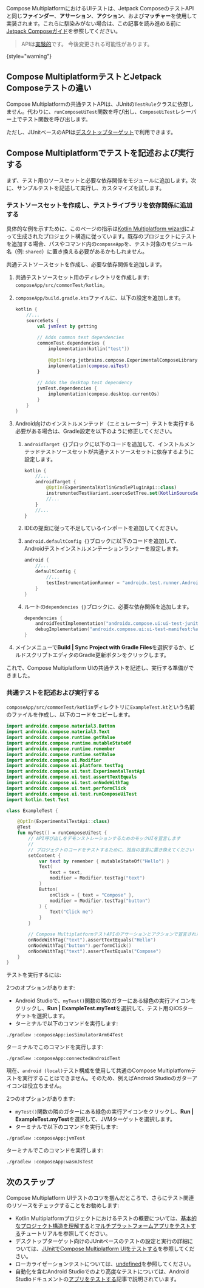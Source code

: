 [//]: # (title: Compose Multiplatform UIのテスト)

Compose MultiplatformにおけるUIテストは、Jetpack ComposeのテストAPIと同じ**ファインダー**、**アサーション**、**アクション**、および**マッチャー**を使用して実装されます。これらに馴染みがない場合は、この記事を読み進める前に[Jetpack Composeガイド](https://developer.android.com/jetpack/compose/testing)を参照してください。

> APIは[実験的](supported-platforms.md#compose-multiplatform-ui-framework-stability-levels)です。
> 今後変更される可能性があります。
>
{style="warning"}

## Compose MultiplatformテストとJetpack Composeテストの違い

Compose Multiplatformの共通テストAPIは、JUnitの`TestRule`クラスに依存しません。代わりに、`runComposeUiTest`関数を呼び出し、`ComposeUiTest`レシーバー上でテスト関数を呼び出します。

ただし、JUnitベースのAPIは[デスクトップターゲット](compose-desktop-ui-testing.md)で利用できます。

## Compose Multiplatformでテストを記述および実行する

まず、テスト用のソースセットと必要な依存関係をモジュールに追加します。次に、サンプルテストを記述して実行し、カスタマイズを試します。

### テストソースセットを作成し、テストライブラリを依存関係に追加する

具体的な例を示すために、このページの指示は[Kotlin Multiplatform wizard](https://kmp.jetbrains.com/)によって生成されたプロジェクト構造に従っています。既存のプロジェクトにテストを追加する場合、パスやコマンド内の`composeApp`を、テスト対象のモジュール名（例: `shared`）に置き換える必要があるかもしれません。

共通テストソースセットを作成し、必要な依存関係を追加します。

1.  共通テストソースセット用のディレクトリを作成します: `composeApp/src/commonTest/kotlin`。
2.  `composeApp/build.gradle.kts`ファイルに、以下の設定を追加します。

    ```kotlin
    kotlin {
        //...
        sourceSets { 
            val jvmTest by getting
   
            // Adds common test dependencies
            commonTest.dependencies {
                implementation(kotlin("test"))
            
                @OptIn(org.jetbrains.compose.ExperimentalComposeLibrary::class)
                implementation(compose.uiTest)
            }
   
            // Adds the desktop test dependency
            jvmTest.dependencies { 
                implementation(compose.desktop.currentOs)
            }
        }
    }
    ```

3.  Android向けのインストルメンテッド（エミュレーター）テストを実行する必要がある場合は、Gradle設定を以下のように修正してください。
    1.  `androidTarget {}`ブロックに以下のコードを追加して、インストルメンテッドテストソースセットが共通テストソースセットに依存するように設定します。

        ```kotlin
        kotlin {
            //...
            androidTarget { 
                @OptIn(ExperimentalKotlinGradlePluginApi::class)
                instrumentedTestVariant.sourceSetTree.set(KotlinSourceSetTree.test)
                //...
            }
            //... 
        }
        ```
    2.  IDEの提案に従って不足しているインポートを追加してください。
    3.  `android.defaultConfig {}`ブロックに以下のコードを追加して、Androidテストインストルメンテーションランナーを設定します。

        ```kotlin
        android {
            //...
            defaultConfig {
                //...
                testInstrumentationRunner = "androidx.test.runner.AndroidJUnitRunner"
            }
        }
        ```

    4.  ルートの`dependencies {}`ブロックに、必要な依存関係を追加します。

        ```kotlin
        dependencies { 
            androidTestImplementation("androidx.compose.ui:ui-test-junit4-android:%androidx.compose%")
            debugImplementation("androidx.compose.ui:ui-test-manifest:%androidx.compose%")
        }
        ```
4.  メインメニューで**Build | Sync Project with Gradle Files**を選択するか、ビルドスクリプトエディタのGradle更新ボタンをクリックします。

これで、Compose Multiplatform UIの共通テストを記述し、実行する準備ができました。

### 共通テストを記述および実行する

`composeApp/src/commonTest/kotlin`ディレクトリに`ExampleTest.kt`という名前のファイルを作成し、以下のコードをコピーします。

```kotlin
import androidx.compose.material3.Button
import androidx.compose.material3.Text
import androidx.compose.runtime.getValue
import androidx.compose.runtime.mutableStateOf
import androidx.compose.runtime.remember
import androidx.compose.runtime.setValue
import androidx.compose.ui.Modifier
import androidx.compose.ui.platform.testTag
import androidx.compose.ui.test.ExperimentalTestApi
import androidx.compose.ui.test.assertTextEquals
import androidx.compose.ui.test.onNodeWithTag
import androidx.compose.ui.test.performClick
import androidx.compose.ui.test.runComposeUiTest
import kotlin.test.Test

class ExampleTest {

    @OptIn(ExperimentalTestApi::class)
    @Test
    fun myTest() = runComposeUiTest {
        // API呼び出しをデモンストレーションするためのモックUIを宣言します
        //
        // プロジェクトのコードをテストするために、独自の宣言に置き換えてください
        setContent {
            var text by remember { mutableStateOf("Hello") }
            Text(
                text = text,
                modifier = Modifier.testTag("text")
            )
            Button(
                onClick = { text = "Compose" },
                modifier = Modifier.testTag("button")
            ) {
                Text("Click me")
            }
        }

        // Compose MultiplatformテストAPIのアサーションとアクションで宣言されたUIをテストします
        onNodeWithTag("text").assertTextEquals("Hello")
        onNodeWithTag("button").performClick()
        onNodeWithTag("text").assertTextEquals("Compose")
    }
}
```

テストを実行するには:

<Tabs>
<TabItem title="iOSシミュレーター">

2つのオプションがあります:
*   Android Studioで、`myTest()`関数の隣のガターにある緑色の実行アイコンをクリックし、**Run | ExampleTest.myTest**を選択して、テスト用のiOSターゲットを選択します。
*   ターミナルで以下のコマンドを実行します:

   ```shell
   ./gradlew :composeApp:iosSimulatorArm64Test
   ```

</TabItem>
<TabItem title="Androidエミュレーター">

ターミナルでこのコマンドを実行します:

```shell
./gradlew :composeApp:connectedAndroidTest
```

現在、`android (local)`テスト構成を使用して共通のCompose Multiplatformテストを実行することはできません。そのため、例えばAndroid Studioのガターアイコンは役立ちません。

</TabItem>
<TabItem title="デスクトップ">

2つのオプションがあります:
*   `myTest()`関数の隣のガターにある緑色の実行アイコンをクリックし、**Run | ExampleTest.myTest**を選択して、JVMターゲットを選択します。
*   ターミナルで以下のコマンドを実行します:

   ```shell
   ./gradlew :composeApp:jvmTest
   ```

</TabItem>
<TabItem title="Wasm（ヘッドレスブラウザ）">

ターミナルでこのコマンドを実行します:

```shell
./gradlew :composeApp:wasmJsTest
```

</TabItem>
</Tabs>

## 次のステップ

Compose Multiplatform UIテストのコツを掴んだところで、さらにテスト関連のリソースをチェックすることをお勧めします:
*   Kotlin Multiplatformプロジェクトにおけるテストの概要については、[基本的なプロジェクト構造を理解する](multiplatform-discover-project.md#integration-with-tests)と[マルチプラットフォームアプリをテストする](multiplatform-run-tests.md)チュートリアルを参照してください。
*   デスクトップターゲット向けのJUnitベースのテストの設定と実行の詳細については、[JUnitでCompose Multiplatform UIをテストする](compose-desktop-ui-testing.md)を参照してください。
*   ローカライゼーションテストについては、[undefined](compose-localization-tests.md#testing-locales-on-different-platforms)を参照してください。
*   自動化を含むAndroid Studioでのより高度なテストについては、Android Studioドキュメントの[アプリをテストする](https://developer.android.com/studio/test)記事で説明されています。